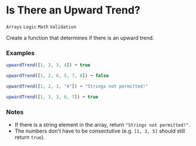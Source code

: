 # Is There an Upward Trend?

`Arrays` `Logic` `Math` `Validation`

Create a function that determines if there is an upward trend.

### Examples

```js
upwardTrend([1, 2, 3, 4]) ➞ true

upwardTrend([1, 2, 6, 5, 7, 8]) ➞ false

upwardTrend([1, 2, 3, "4"]) ➞ "Strings not permitted!"

upwardTrend([1, 2, 3, 6, 7]) ➞ true
```

### Notes

- If there is a string element in the array, return `"Strings not permitted!"`.
- The numbers don't have to be consectutive (e.g. `[1, 3, 5]` should still return `true`).
